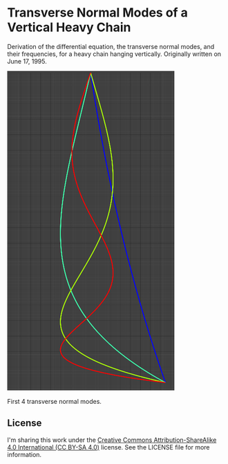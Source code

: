 # Transverse Normal Modes of a Vertical Heavy Chain

Derivation of the differential equation, the transverse normal modes, and their frequencies, for a heavy chain hanging vertically. Originally written on June 17, 1995.

![](1st_four_modes.png)

First 4 transverse normal modes.

## License

I'm sharing this work under the [Creative Commons Attribution-ShareAlike 4.0 International (CC BY-SA 4.0)](http://creativecommons.org/licenses/by-sa/4.0/) license. See the LICENSE file for more information.
